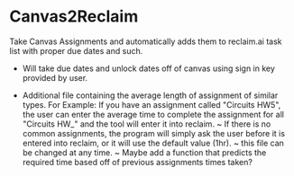 # Canvas2Reclaim
Take Canvas Assignments and automatically adds them to reclaim.ai task list with proper due dates and such.


- Will take due dates and unlock dates off of canvas using sign in key provided by user.

  
- Additional file containing the average length of assignment of similar types.
  For Example: If you have an assignment called "Circuits HW5", the user can enter the average time to complete the assignment for all "Circuits HW_" and the tool will enter it into reclaim.
  ~ If there is no common assignments, the program will simply ask the user before it is entered into reclaim, or it will use the default value (1hr).
  ~ this file can be changed at any time.
  ~ Maybe add a function that predicts the required time based off of previous assignments times taken?
